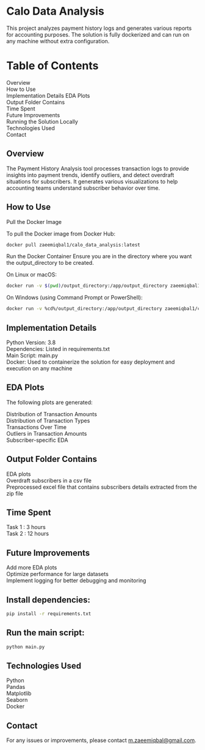 # Calo Data Analysis
This project analyzes payment history logs and generates various reports for accounting purposes. The solution is fully dockerized and can run on any machine without extra configuration.

# Table of Contents
Overview  
How to Use  
Implementation Details 
EDA Plots  
Output Folder Contains  
Time Spent  
Future Improvements  
Running the Solution Locally  
Technologies Used  
Contact  

## Overview
The Payment History Analysis tool processes transaction logs to provide insights into payment trends, identify outliers, and detect overdraft situations for subscribers. 
It generates various visualizations to help accounting teams understand subscriber behavior over time.

## How to Use
Pull the Docker Image  

To pull the Docker image from Docker Hub:

```sh
docker pull zaeemiqbal1/calo_data_analysis:latest
```
Run the Docker Container
Ensure you are in the directory where you want the output_directory to be created.

On Linux or macOS:
```sh
docker run -v $(pwd)/output_directory:/app/output_directory zaeemiqbal1/calo_data_analysis:latest
```
On Windows (using Command Prompt or PowerShell):
```sh
docker run -v %cd%/output_directory:/app/output_directory zaeemiqbal1/calo_data_analysis:latest
```
## Implementation Details

Python Version: 3.8  
Dependencies: Listed in requirements.txt  
Main Script: main.py  
Docker: Used to containerize the solution for easy deployment and execution on any machine  

## EDA Plots

The following plots are generated:  

Distribution of Transaction Amounts  
Distribution of Transaction Types  
Transactions Over Time  
Outliers in Transaction Amounts  
Subscriber-specific EDA  

## Output Folder Contains  
 
 EDA plots  
 Overdraft subscribers in a csv file  
 Preprocessed excel file that contains subscribers details extracted from the zip file  
 
## Time Spent   

Task 1 : 3 hours  
Task 2 : 12 hours  

## Future Improvements

Add more EDA plots  
Optimize performance for large datasets  
Implement logging for better debugging and monitoring  

## Install dependencies:
```sh
pip install -r requirements.txt
```
## Run the main script:
```sh
python main.py
```
## Technologies Used
Python  
Pandas  
Matplotlib  
Seaborn  
Docker  

## Contact  

For any issues or improvements, please contact m.zaeemiqbal@gmail.com.
